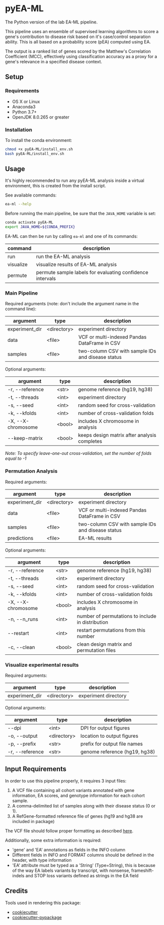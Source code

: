 # pyEA-ML

The Python version of the lab EA-ML pipeline.

This pipeline uses an ensemble of supervised learning algorithms to score a gene's contribution to disease risk based on
it's case/control separation ability. This is all based on a probability score (pEA) computed using EA.

The output is a ranked list of genes scored by the Matthew's Correlation Coefficient (MCC), effectively using
classification accuracy as a proxy for a gene's relevance in a specified disease context.

## Setup

### Requirements

- OS X or Linux
- Anaconda3
- Python 3.7+
- OpenJDK 8.0.265 or greater

### Installation

To install the conda environment:
```bash
chmod +x pyEA-ML/install_env.sh
bash pyEA-ML/install_env.sh
```

## Usage

It's highly recommended to run any pyEA-ML analysis inside a virtual environment, this is created from the install script.

See available commands:
```bash
ea-ml --help
```

Before running the main pipeline, be sure that the `JAVA_HOME` variable is set:
```bash
conda activate pyEA-ML
export JAVA_HOME=${CONDA_PREFIX}
```

EA-ML can then be run by calling `ea-ml` and one of its commands:

| command     | description                                               |
|-------------|-----------------------------------------------------------|
| run         | run the EA-ML analysis                                    |
| visualize   | visualize results of EA-ML analysis                       |
| permute     | permute sample labels for evaluating confidence intervals |

### Main Pipeline

Required arguments (note: don't include the argument name in the command line):

| argument       | type          | description                                       |
|----------------|---------------|---------------------------------------------------|
| experiment_dir | \<directory\> | experiment directory                              |
| data           | \<file\>      | VCF or multi-indexed Pandas DataFrame in CSV      |
| samples        | \<file\>      | two-column CSV with sample IDs and disease status |

Optional arguments:

| argument           | type      | description                                    |
|--------------------|-----------|------------------------------------------------|
| -r, --reference    | \<str\>   | genome reference (hg19, hg38)                  |
| -t, --threads      | \<int\>   | experiment directory                           |
| -s, --seed         | \<int\>   | random seed for cross-validation               |
| -k, --kfolds       | \<int\>   | number of cross-validation folds               |
| -X, --X-chromosome | \<bool\>  | includes X chromosome in analysis              |
| --keep-matrix      | \<bool\>  | keeps design matrix after analysis completes   |

*Note: To specify leave-one-out cross-validation, set the number of folds equal to -1*

### Permutation Analysis

Required arguments:

| argument       | type          | description                                       |
|----------------|---------------|---------------------------------------------------|
| experiment_dir | \<directory\> | experiment directory                              |
| data           | \<file\>      | VCF or multi-indexed Pandas DataFrame in CSV      |
| samples        | \<file\>      | two-column CSV with sample IDs and disease status |
| predictions    | \<file\>      | EA-ML results                                     |

Optional arguments:

| argument           | type      | description                                       |
|--------------------|-----------|---------------------------------------------------|
| -r, --reference    | \<str\>   | genome reference (hg19, hg38)                     |
| -t, --threads      | \<int\>   | experiment directory                              |
| -s, --seed         | \<int\>   | random seed for cross-validation                  |
| -k, --kfolds       | \<int\>   | number of cross-validation folds                  |
| -X, --X-chromosome | \<bool\>  | includes X chromosome in analysis                 |
| -n, --n_runs       | \<int\>   | number of permutations to include in distribution |
| --restart          | \<int\>   | restart permutations from this number             |
| -c, --clean        | \<bool\>  | clean design matrix and permutation files         |

### Visualize experimental results

Required arguments:

| argument       | type          | description          |
|----------------|---------------|----------------------|
| experiment_dir | \<directory\> | experiment directory |

Optional arguments:

| argument        | type          | description                    |
|-----------------|---------------|--------------------------------|
| --dpi           | \<int\>       | DPI for output figures         |
| -o, --output    | \<directory\> | location to output figures     |
| -p, --prefix    | \<str\>       | prefix for output file names   |
| -r, --reference | \<str\>       | genome reference (hg19, hg38)  |

## Input Requirements

In order to use this pipeline properly, it requires 3 input files:

1. A VCF file containing all cohort variants annotated with gene information, EA scores, and genotype information for
   each cohort sample.
2. A comma-delimited list of samples along with their disease status (0 or 1).
3. A RefGene-formatted reference file of genes (hg19 and hg38 are included in package)

The VCF file should follow proper formatting as described [here](<https://samtools.github.io/hts-specs/VCFv4.2.pdf>).

Additionally, some extra information is required:

- 'gene' and 'EA' annotations as fields in the INFO column
- Different fields in INFO and FORMAT columns should be defined in the header, with type information
- 'EA' attribute must be typed as a 'String' (Type=String), this is because of the way EA labels variants by transcript,
  with nonsense, frameshift-indels and STOP loss variants defined as strings in the EA field

## Credits

Tools used in rendering this package:

-  [cookiecutter](https://github.com/audreyr/cookiecutter)
-  [cookiecutter-pypackage](https://github.com/audreyr/cookiecutter-pypackage)
